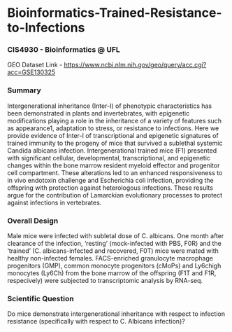 # Bioinformatics-Trained-Resistance-to-Infections
### CIS4930 - Bioinformatics @ UFL
GEO Dataset Link - https://www.ncbi.nlm.nih.gov/geo/query/acc.cgi?acc=GSE130325
### Summary
Intergenerational inheritance (Inter-I) of phenotypic characteristics has been demonstrated in plants and invertebrates, with epigenetic modifications playing a role in the inheritance of a variety of features such as appearance1, adaptation to stress, or resistance to infections. Here we provide evidence of Inter-I of transcriptional and epigenetic signatures of trained immunity to the progeny of mice that survived a sublethal systemic Candida albicans infection. Intergenerational trained mice (F1) presented with significant cellular, developmental, transcriptional, and epigenetic changes within the bone marrow resident myeloid effector and progenitor cell compartment. These alterations led to an enhanced responsiveness to in vivo endotoxin challenge and Escherichia coli infection, providing the offspring with protection against heterologous infections. These results argue for the contribution of Lamarckian evolutionary processes to protect against infections in vertebrates.
### Overall Design
Male mice were infected with subletal dose of C. albicans. One month after clearance of the infection, ‘resting’ (mock-infected with PBS, F0R) and the ‘trained’ (C. albicans-infected and recovered, F0T) mice were mated with healthy non-infected females. FACS-enriched granulocyte macrophage progenitors (GMP), common monocyte progenitors (cMoPs) and Ly6chigh monocytes (Ly6Ch) from the bone marrow of the offspring (F1T and F1R, respecively) were subjected to transcriptomic analysis by RNA-seq.
### Scientific Question
Do mice demonstrate intergenerational inheritance with respect to infection resistance (specifically with respect to C. Albicans infection)?
